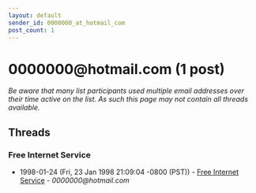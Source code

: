 ```yaml
---
layout: default
sender_id: 0000000_at_hotmail_com
post_count: 1
---
```


# 0000000<span>@</span>hotmail.com (1 post)

_Be aware that many list participants used multiple email addresses over their time active on the list. As such this page may not contain all threads available._

## Threads

### Free Internet Service
+ 1998-01-24 (Fri, 23 Jan 1998 21:09:04 -0800 (PST)) - [Free Internet Service](/archive/1998/01/5953034d2efcb32eb93c00fd3868128ddc67b8f36c07de55c44e30cf8100c36b) - _0000000@hotmail.com_

